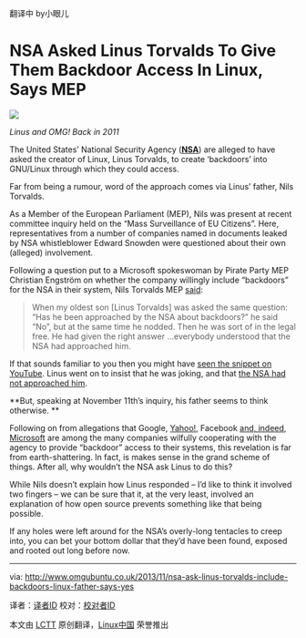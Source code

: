 翻译中 by小眼儿

NSA Asked Linus Torvalds To Give Them Backdoor Access In Linux, Says MEP
================================================================================
![](http://www.omgubuntu.co.uk/wp-content/uploads/2011/01/DSC01782.jpg)

*Linus and OMG! Back in 2011*

The United States’ National Security Agency ([**NSA**][1]) are alleged to have asked the creator of Linux, Linus Torvalds, to create ‘backdoors’ into GNU/Linux through which they could access.  

Far from being a rumour, word of the approach comes via Linus’ father, Nils Torvalds.

As a Member of the European Parliament (MEP), Nils was present at recent committee inquiry held on the “Mass Surveillance of EU Citizens”. Here, representatives from a number of companies named in documents leaked by NSA whistleblower Edward Snowden were questioned about their own (alleged) involvement.

Following a question put to a Microsoft spokeswoman by Pirate Party MEP Christian Engström on whether the company willingly include “backdoors” for the NSA in their system, Nils Torvalds MEP [said][2]:

> When my oldest son [Linus Torvalds] was asked the same question: “Has he been approached by the NSA about backdoors?” he said “No”, but at the same time he nodded. Then he was sort of in the legal free. He had given the right answer …everybody understood that the NSA had approached him.

If that sounds familiar to you then you might have [seen the snippet on YouTube][3]. Linus went on to insist that he was joking, and that [the NSA had not approached him][4].

**But, speaking at November 11th’s inquiry, his father seems to think otherwise. **

Following on from allegations that Google, [Yahoo!][5], Facebook [and, indeed, Microsoft][6] are among the many companies wilfully cooperating with the agency to provide “backdoor” access to their systems, this revelation is far from earth-shattering. In fact, is makes sense in the grand scheme of things. After all, why wouldn’t the NSA ask Linus to do this?

While Nils doesn’t explain how Linus responded – I’d like to think it involved two fingers – we can be sure that it, at the very least, involved an explanation of how open source prevents something like that being possible.

If any holes were left around for the NSA’s overly-long tentacles to creep into, you can bet your bottom dollar that they’d have been found, exposed and rooted out long before now.

--------------------------------------------------------------------------------

via: http://www.omgubuntu.co.uk/2013/11/nsa-ask-linus-torvalds-include-backdoors-linux-father-says-yes

译者：[译者ID](https://github.com/译者ID) 校对：[校对者ID](https://github.com/校对者ID)

本文由 [LCTT](https://github.com/LCTT/TranslateProject) 原创翻译，[Linux中国](http://linux.cn/) 荣誉推出

[1]:http://www.nsa.gov/
[2]:http://youtu.be/EkpIddQ8m2s?t=3h09m06s
[3]:http://www.youtube.com/watch?v=7gRsgkdfYJ8
[4]:http://mashable.com/2013/09/19/linus-torvalds-backdoor-linux/
[5]:http://www.telegraph.co.uk/technology/internet-security/10459081/Yahoo-to-encrypt-internal-traffic-following-NSA-revelations.html
[6]:http://www.bbc.co.uk/news/technology-23285642
